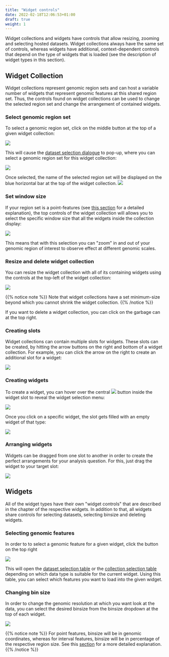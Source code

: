 ```yaml
---
title: "Widget controls"
date: 2022-02-18T12:06:53+01:00
draft: true
weight: 1
---
```


Widget collections and widgets have controls that allow resizing, zooming and selecting hosted datasets. Widget collections always have the same set of controls, whereas widgets have additional, context-dependent controls that depend on the type of widgets that is loaded (see the description of widget types in this section).

## Widget Collection

Widget collections represent genomic region sets and can host a variable number of widgets that represent genomic features at this shared region set. Thus, the controls found on widget collections can be used to change the selected region set and change the arrangement of contained widgets.

### Select genomic region set

To select a genomic region set, click on the middle button at the top of a given widget collection:

<img src="/docs/Select_region_set_collection.png" class="quarter-width">

This will cause the [dataset selection dialogue](/docs/data_management/regions/#viewing) to pop-up, where you can select a genomic region set for this widget collection:

<img src="/docs/region_dataset_table.png" class="half-width">

Once selected, the name of the selected region set will be displayed on the blue horizontal bar at the top of the widget collection.
<img src="/docs/widget_collection_context_bar.png" class="quarter-width">

### Set window size

If your region set is a point-features (see [this section](/docs/data_management/regions/#types-of-genomic-regions) for a detailed explanation), the top controls of the widget collection will allows you to select the specific window size that all the widgets inside the collection display:

<img src="/docs/window_size_selection.png" class="quarter-width">

This means that with this selection you can "zoom" in and out of your genomic region of interest to observe effect at different genomic scales.

### Resize and delete widget collection

You can resize the widget collection with all of its containing widgets using the controls at the top-left of the widget collection:

<img src="/docs/widget_collection_context_bar.png" class="quarter-width">

{{% notice note %}}
Note that widget collections have a set minimum-size beyond which you cannot shrink the widget collection.
{{% /notice %}}

If you want to delete a widget collection, you can click on the garbage can at the top right.

### Creating slots

Widget collections can contain multiple slots for widgets. These slots can be created, by hitting the arrow buttons on the right and bottom of a widget collection. For example, you can click the arrow on the right to create an additional slot for a widget:


<img src="/docs/resize_widget_collection.png" class="half-width">

### Creating widgets

To create a widget, you can hover over the central <img src="/docs/plus_button.png" class="inline-picture"> button inside the widget slot to reveal the widget selection menu:

<img src="/docs/widget_selection_menu.png" class="quarter-width">

Once you click on a specific widget, the slot gets filled with an empty widget of that type:


<img src="/docs/collection_w_one_widget.png" class="quarter-width">

### Arranging widgets

Widgets can be dragged from one slot to another in order to create the perfect arrangements for your analysis question. For this, just drag the widget to your target slot:

<img src="/docs/dragging_widget.png" class="three-quarter-width">


## Widgets

All of the widget types have their own "widget controls" that are described in the chapter of the respective widgets. In addition to that, all widgets share controls for selecting datasets, selecting binsize and deleting widgets.

### Selecting genomic features

In order to to select a genomic feature for a given widget, click the button on the top right

<img src="/docs/select_dataset_widget.png" class="one-quarter-width">

This will open the [dataset selection table](/docs/data_management/regions/#viewing) or the [collection selection table](/docs/data_management/collections/#managing-collections) depending on which data type is suitable for the current widget. Using this table, you can select which features you want to load into the given widget.

### Changing bin size

In order to change the genomic resolution at which you want look at the data, you can select the desired binsize from the binsize dropdown at the top of each widget.

<img src="/docs/changing_binsize.png" class="one-quarter-width">

{{% notice note %}}
For point features, binsize will be in genomic coordinates, whereas for interval features, binsize will be in percentage of the respective region size. See this [section](/docs/data_management/regions/#types-of-genomic-regions) for a more detailed explanation.
{{% /notice %}}
